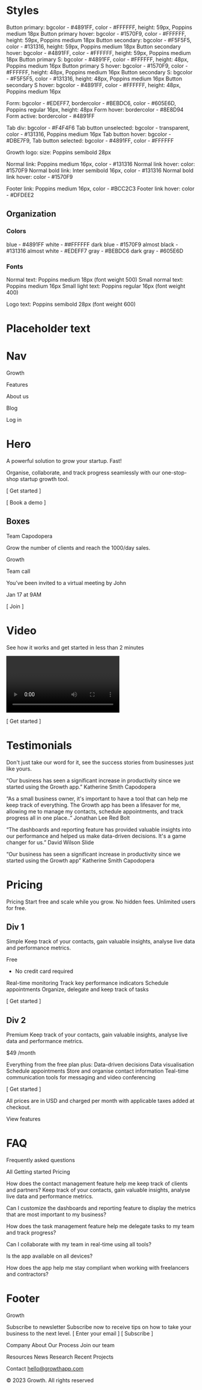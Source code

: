 # Styles
Button primary: bgcolor - #4891FF, color - #FFFFFF, height: 59px, Poppins medium 18px
Button primary hover: bgcolor - #1570F9, color - #FFFFFF, height: 59px, Poppins medium 18px
Button secondary: bgcolor - #F5F5F5, color - #131316, height: 59px, Poppins medium 18px
Button secondary hover: bgcolor - #4891FF, color - #FFFFFF, height: 59px, Poppins medium 18px
Button primary S: bgcolor - #4891FF, color - #FFFFFF, height: 48px, Poppins medium 16px
Button primary S hover: bgcolor - #1570F9, color - #FFFFFF, height: 48px, Poppins medium 16px
Button secondary S: bgcolor - #F5F5F5, color - #131316, height: 48px, Poppins medium 16px
Button secondary S hover: bgcolor - #4891FF, color - #FFFFFF, height: 48px, Poppins medium 16px

Form: bgcolor - #EDEFF7, bordercolor - #BEBDC6, color - #605E6D, Poppins regular 16px, height: 48px
Form hover: bordercolor - #8E8D94
Form active: bordercolor - #4891FF

Tab div: bgcolor - #F4F4F6
Tab button unselected: bgcolor - transparent, color - #131316, Poppins medium 16px
Tab button hover: bgcolor - #DBE7F9, 
Tab button selected: bgcolor - #4891FF, color - #FFFFFF

Growth logo: size: Poppins semibold 28px

Normal link: Poppins medium 16px, color - #131316
Normal link hover: color: #1570F9
Normal bold link: Inter semibold 16px, color - #131316
Normal bold link hover: color - #1570F9

Footer link: Poppins medium 16px, color - #BCC2C3
Footer link hover: color - #DFDEE2

## Organization

### Colors
blue - #4891FF
white - ##FFFFFF
dark blue - #1570F9
almost black - #131316
almost white - #EDEFF7
gray - #BEBDC6
dark gray - #605E6D

### Fonts
Normal text: Poppins medium 18px (font weight 500)
Small normal text: Poppins medium 16px
Small light text: Poppins regular 16px (font weight 400)

Logo text: Poppins semibold 28px (font weight 600)

# Placeholder text
# Nav

Growth

Features

About us

Blog 

Log in

# Hero

A powerful solution to grow your startup. Fast!

Organise, collaborate, and track progress seamlessly with our one-stop-shop startup growth tool.

[ Get started ]

[ <booking icon> Book a demo ]

## Boxes

Team Capodopera

Grow the number of clients and reach the 1000/day sales.

Growth

Team call

You’ve been invited to a virtual meeting by John

Jan 17 at 9AM

[ Join ]

# Video

See how it works and get started in less than 2 minutes

<video> <play icon>

[ Get started ]

# Testimonials

Don't just take our word for it, see the success stories from businesses just like yours.

“Our business has seen a significant increase in productivity since we started using the Growth app.”
Katherine Smith
Capodopera

“As a small business owner, it's important to have a tool that can help me keep track of everything. The Growth app has been a lifesaver for me, allowing me to manage my contacts, schedule appointments, and track progress all in one place..”
Jonathan Lee
Red Bolt

“The dashboards and reporting feature has provided valuable insights into our performance and helped us make data-driven decisions. It's a game changer for us.”
David Wilson
Slide

“Our business has seen a significant increase in productivity since we started using the Growth app”
Katherine Smith
Capodopera

# Pricing

Pricing
Start free and scale while you grow. No hidden fees. Unlimited users for free.

## Div 1

Simple
Keep track of your contacts, gain valuable insights, analyse live data and performance metrics.

Free
* No credit card required 

<check icon> Real-time monitoring
<check icon> Track key performance indicators
<check icon> Schedule appointments
<check icon> Organize, delegate and keep track of tasks

[ Get started ]

## Div 2

Premium
Keep track of your contacts, gain valuable insights, analyse live data and performance metrics.

$49
/month

Everything from the free plan plus:
<check icon> Data-driven decisions
<check icon> Data visualisation
<check icon> Schedule appointments
<check icon> Store and organise contact information
<check icon> Teal-time communication tools for messaging and video conferencing

[ Get started ]

All prices are in USD and charged per month with applicable taxes added at checkout.

View features <down icon>

# FAQ

Frequently asked questions

All
Getting started
Pricing

How does the contact management feature help me keep track of clients and partners?
Keep track of your contacts, gain valuable insights, analyse live data and performance metrics.

Can I customize the dashboards and reporting feature to display the metrics that are most important to my business?

How does the task management feature help me delegate tasks to my team and track progress?

Can I collaborate with my team in real-time using all tools?

Is the app available on all devices?

How does the app help me stay compliant when working with freelancers and contractors?

# Footer

Growth <icon>

Subscribe to newsletter
Subscribe now to receive  tips on how to take your business to the next level.
[ Enter your email ]
[ Subscribe ]

Company
About
Our Process
Join our team

Resources
News
Research
Recent Projects

Contact
hello@growthapp.com

<linkedin icon>
<twitter icon>

© 2023 Growth. All rights reserved